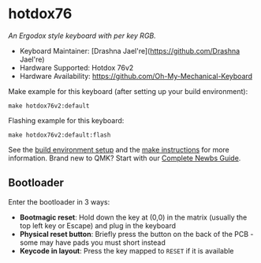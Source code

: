 # hotdox76

*An Ergodox style keyboard with per key RGB.*

* Keyboard Maintainer: [Drashna Jael're](https://github.com/Drashna Jael're)
* Hardware Supported: Hotdox 76v2
* Hardware Availability: https://github.com/Oh-My-Mechanical-Keyboard 

Make example for this keyboard (after setting up your build environment):

    make hotdox76v2:default

Flashing example for this keyboard:

    make hotdox76v2:default:flash

See the [build environment setup](https://docs.qmk.fm/#/getting_started_build_tools) and the [make instructions](https://docs.qmk.fm/#/getting_started_make_guide) for more information. Brand new to QMK? Start with our [Complete Newbs Guide](https://docs.qmk.fm/#/newbs).

## Bootloader

Enter the bootloader in 3 ways:

* **Bootmagic reset**: Hold down the key at (0,0) in the matrix (usually the top left key or Escape) and plug in the keyboard
* **Physical reset button**: Briefly press the button on the back of the PCB - some may have pads you must short instead
* **Keycode in layout**: Press the key mapped to `RESET` if it is available
